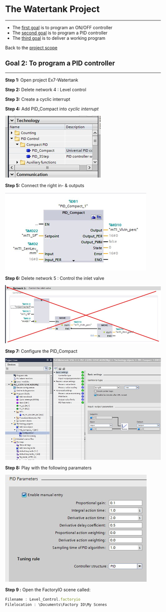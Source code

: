 # The Watertank Project
_____________________________________
-   The [first goal](../Ex04/Subchapter03_1.md) is to program an ON/OFF controller
-   The [second goal](../Ex04/Subchapter04.md) is to program a PID controller
-   The [third goal](../Ex04/Subchapter05.md) is to deliver a working program

Back to the [project scope](../Ex04/Subchapter03.md)

## Goal 2: To program a PID controller
_____________________________________

**Step 1:** Open project Ex7-Watertank

**Step 2:** Delete network 4 : Level control

**Step 3:** Create a cyclic interrupt

**Step 4:** Add PID_Compact into *cyclic interrupt*

![PID Compact](../Ex04/Images/pidcompact.jpg)

**Step 5:** Connect the right in- & outputs

![PID Compact](../Ex04/Images/cyclicinterrupt.jpg)

**Step 6:**  Delete network 5 : Control the inlet valve

![Deleting](../Ex04/Images/deleted.jpg)

**Step 7:** Configure the PID_Compact

![PID Compact configuration](../Ex04/Images/configuration.jpg)

**Step 8:** Play with the following paramaters

![PID paramaters](../Ex04/Images/end.jpg)

**Step 9 :** Open the FactoryIO scene called:
```javascript
Filename : Level_Control.factoryio
Filelocation : \Documents\Factory IO\My Scenes
```
